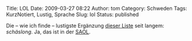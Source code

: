 Title: LOL
Date: 2009-03-27 08:22
Author: tom
Category: Schweden
Tags: KurzNotiert, Lustig, Sprache
Slug: lol
Status: published

Die – wie ich finde – lustigste Ergänzung [dieser
Liste](http://www.fiket.de/2007/07/04/schreiben-wie-mans-spricht/) seit
langem: *schäslong*. Ja, das ist in der
[SAOL](http://www.fiket.de/2009/03/16/saol-online/).

